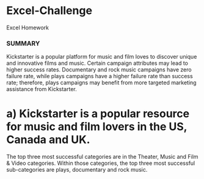 # Excel-Challenge
Excel Homework
### SUMMARY ###
Kickstarter is a popular platform for music and film loves to discover unique and innovative films and music. Certain campaign attributes may lead to higher success rates. Documentary and rock music campaigns have zero failure rate, while plays campaigns have a higher failure rate than success rate; therefore, plays campaigns may benefit from more targeted marketing assistance from Kickstarter.

# a)	Kickstarter is a popular resource for music and film lovers in the US, Canada and UK. #
The top three most successful categories are in the Theater, Music and Film & Video categories. Within those categories, the top three most successful sub-categories are plays, documentary and rock music. 

